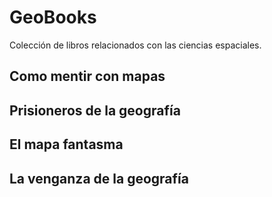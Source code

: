 # GeoBooks
Colección de libros relacionados con las ciencias espaciales.

## Como mentir con mapas

## Prisioneros de la geografía

## El mapa fantasma

## La venganza de la geografía
